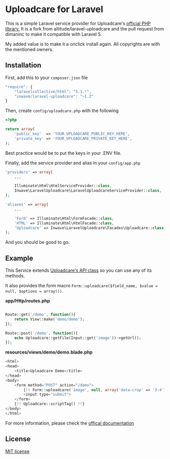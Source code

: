 # Uploadcare for Laravel

This is a simple Laravel service provider for Uploadcare's [official PHP library.](https://github.com/uploadcare/uploadcare-php)
It is a fork from altitude/laravel-uploadcare and the pull request from dimaninc to make it compatible with Laravel 5. 

My added value is to make it a onclick install again. All copyrights are with the mentioned owners. 

## Installation

First, add this to your `composer.json` file

```js
"require": {
    "laravelcollective/html": "5.1.*",
    "inwave/laravel-uploadcare": "~1.2"
}
```

Then, create `config/uploadcare.php` with the following

```php
<?php

return array(
    'public_key'  => 'YOUR_UPLOADCARE_PUBLIC_KEY_HERE',
    'private_key' => 'YOUR_UPLOADCARE_PRIVATE_KEY_HERE',
);
```

Best practice would be to put the keys in your .ENV file.

Finally, add the service provider and alias in your `config/app.php`

```php
'providers' => array(
    ...

    Illuminate\Html\HtmlServiceProvider::class,
    Inwave\LaravelUploadcare\LaravelUploadcareServiceProvider::class,
);

'aliases' => array(
    ...

    'Form' => Illuminate\Html\FormFacade::class,
    'HTML' => Illuminate\Html\HtmlFacade::class,
    'Uploadcare' => Inwave\LaravelUploadcare\Facades\Uploadcare::class,
);
```

And you should be good to go.

## Example

This Service extends [Uploadcare's API class](https://github.com/uploadcare/uploadcare-php/blob/master/src/Uploadcare/Api.php) so you can use any of its methods.

It also provides the form macro `Form::uploadcare($field_name, $value = null, $options = array())`.

**app/Http/routes.php**

```php

Route::get('/demo', function(){
    return View::make('demo/demo');
});

Route::post('/demo', function(){
    echo Uploadcare::getFile(Input::get('image'))->getUrl();
});

```

**resources/views/demo/demo.blade.php**

```php
<html>
<head>
    <title>Uploadcare Demo</title>
</head>
<body>
    <form method="POST" action="/demo">
        {!! Form::uploadcare('image', null, array('data-crop' => '3:4')) !!}
        <input type="submit">
    </form>
    {!! Uploadcare::scriptTag() !!}
</body>
</html>
```

For more information, please check the [offical documentation](https://github.com/uploadcare/uploadcare-php)

## License

[MIT license](http://opensource.org/licenses/MIT)
